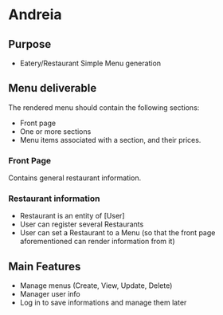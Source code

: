 # Andreia

## Purpose

- Eatery/Restaurant Simple Menu generation

## Menu deliverable

The rendered menu should contain the following sections:

- Front page
- One or more sections
- Menu items associated with a section, and their prices.

### Front Page

Contains general restaurant information.

### Restaurant information

- Restaurant is an entity of [User]
- User can register several Restaurants
- User can set a Restaurant to a Menu (so that the front page aforementioned can render information from it)

## Main Features

- Manage menus (Create, View, Update, Delete)
- Manager user info
- Log in to save informations and manage them later